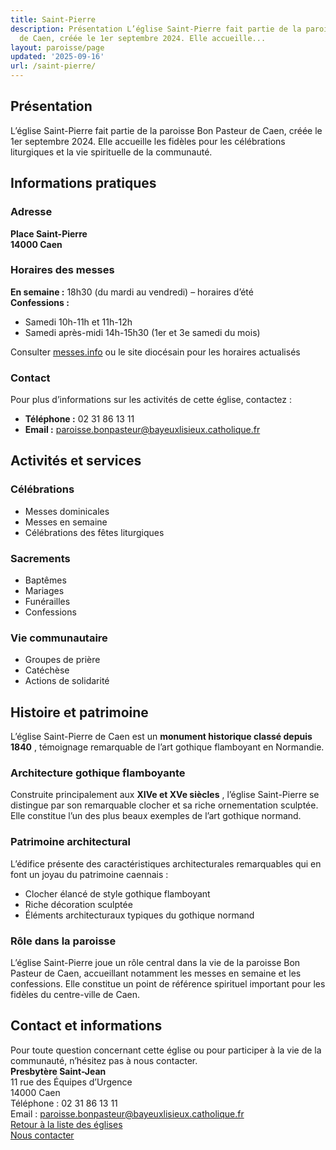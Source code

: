 ```yaml
---
title: Saint-Pierre
description: Présentation L’église Saint-Pierre fait partie de la paroisse Bon Pasteur
  de Caen, créée le 1er septembre 2024. Elle accueille...
layout: paroisse/page
updated: '2025-09-16'
url: /saint-pierre/
---
```


## Présentation

L’église Saint-Pierre fait partie de la paroisse Bon Pasteur de Caen, créée le 1er septembre 2024. Elle accueille les fidèles pour les célébrations liturgiques et la vie spirituelle de la communauté.

## Informations pratiques

### Adresse

**Place Saint-Pierre**  
**14000 Caen**

### Horaires des messes

**En semaine :** 18h30 (du mardi au vendredi) – horaires d’été  
**Confessions :**

  * Samedi 10h-11h et 11h-12h
  * Samedi après-midi 14h-15h30 (1er et 3e samedi du mois)

Consulter [messes.info](https://messes.info) ou le site diocésain pour les horaires actualisés

### Contact

Pour plus d’informations sur les activités de cette église, contactez :

  * **Téléphone :** 02 31 86 13 11
  * **Email :** paroisse.bonpasteur@bayeuxlisieux.catholique.fr

## Activités et services

### Célébrations

  * Messes dominicales
  * Messes en semaine
  * Célébrations des fêtes liturgiques

### Sacrements

  * Baptêmes
  * Mariages
  * Funérailles
  * Confessions

### Vie communautaire

  * Groupes de prière
  * Catéchèse
  * Actions de solidarité

## Histoire et patrimoine

L’église Saint-Pierre de Caen est un **monument historique classé depuis 1840** , témoignage remarquable de l’art gothique flamboyant en Normandie.

### Architecture gothique flamboyante

Construite principalement aux **XIVe et XVe siècles** , l’église Saint-Pierre se distingue par son remarquable clocher et sa riche ornementation sculptée. Elle constitue l’un des plus beaux exemples de l’art gothique normand.

### Patrimoine architectural

L’édifice présente des caractéristiques architecturales remarquables qui en font un joyau du patrimoine caennais :

  * Clocher élancé de style gothique flamboyant
  * Riche décoration sculptée
  * Éléments architecturaux typiques du gothique normand

### Rôle dans la paroisse

L’église Saint-Pierre joue un rôle central dans la vie de la paroisse Bon Pasteur de Caen, accueillant notamment les messes en semaine et les confessions. Elle constitue un point de référence spirituel important pour les fidèles du centre-ville de Caen.

## Contact et informations

Pour toute question concernant cette église ou pour participer à la vie de la communauté, n’hésitez pas à nous contacter.  
**Presbytère Saint-Jean**  
11 rue des Équipes d’Urgence  
14000 Caen  
Téléphone : 02 31 86 13 11  
Email : paroisse.bonpasteur@bayeuxlisieux.catholique.fr  
[Retour à la liste des églises](/Les-églises)  
[Nous contacter](/infos/contact)